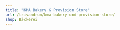 ```yaml
---
title: "KMA Bakery & Provision Store"
url: /trivandrum/kma-bakery-und-provision-store/
shop: Bäckerei
---
```

